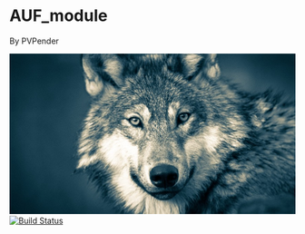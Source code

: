 AUF_module
=====================

By PVPender

![5dc1288902e8bd657e2f3d9c.jpg](5dc1288902e8bd657e2f3d9c.jpg)
[![Build Status](https://travis-ci.com/pvpender/AUF_module.svg?branch=master)](https://travis-ci.com/pvpender/AUF_module)
